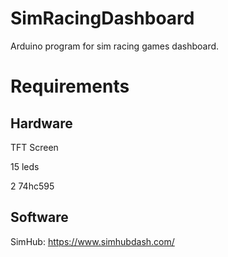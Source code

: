 # SimRacingDashboard
Arduino program for sim racing games dashboard. 

# Requirements
## Hardware
TFT Screen

15 leds

2 74hc595
## Software
SimHub: https://www.simhubdash.com/
